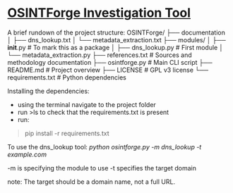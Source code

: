 <h1><b><u>OSINTForge Investigation Tool</u></b></h1>

A brief rundown of the project structure:
OSINTForge/
├── documentation
│   ├── dns_lookup.txt
│   └── metadata_extraction.txt
├── modules/
│   ├── __init__.py          # To mark this as a package
│   ├── dns_lookup.py        # First module
│   └── metadata_extraction.py
├── references.txt           # Sources and methodology documentation
├── osintforge.py            # Main CLI script
├── README.md                # Project overview
├── LICENSE                  # GPL v3 license
└── requirements.txt         # Python dependencies

Installing the dependencies:
- using the terminal navigate to the project folder
- run >ls to check that the requirements.txt is present
- run:
>pip install -r requirements.txt

To use the dns_lookup tool:
_python osintforge.py -m dns_lookup -t example.com_

-m is specifying the module to use
-t specifies the target domain

note: The target should be a domain name, not a full URL.
